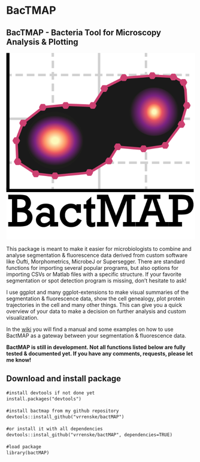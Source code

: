 BacTMAP
================

## BacTMAP - Bacteria Tool for Microscopy Analysis & Plotting

![](README_files/figure-markdown_github/logo_bactmap_pink.PNG)

This package is meant to make it easier for microbiologists to combine
and analyse segmentation & fluorescence data derived from custom
software like Oufti, Morphometrics, MicrobeJ or Supersegger. There are
standard functions for importing several popular programs, but also
options for importing CSVs or Matlab files with a specific structure. If
your favorite segmentation or spot detection program is missing, don’t
hesitate to ask\!

I use ggplot and many ggplot-extensions to make visual summaries of the
segmentation & fluorescence data, show the cell genealogy, plot protein
trajectories in the cell and many other things. This can give you a
quick overview of your data to make a decision on further analysis and
custom visualization.

In the [wiki](https://github.com/vrrenske/BactMAP/wiki) you will find a
manual and some examples on how to use BactMAP as a gateway between your
segmentation & fluorescence data.

**BactMAP is still in development. Not all functions listed below are
fully tested & documented yet. If you have any comments, requests,
please let me know\!**

## Download and install package

    #install devtools if not done yet
    install.packages("devtools")
    
    #install bactmap from my github repository
    devtools::install_github("vrrenske/bactMAP")
    
    #or install it with all dependencies
    devtools::instal_github("vrrenske/bactMAP", dependencies=TRUE)
    
    #load package
    library(bactMAP)
